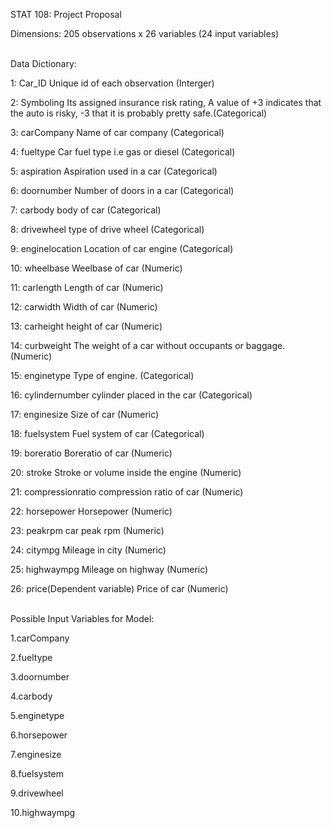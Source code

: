 STAT 108: Project Proposal

Dimensions: 205 observations x 26 variables (24 input variables)

<br>Data Dictionary:

1:	Car_ID		Unique id of each observation (Interger)	

2:	Symboling 	Its assigned insurance risk rating, A value of +3 indicates that the auto is risky, -3 that it is probably pretty safe.(Categorical) 	

3:	carCompany	Name of car company (Categorical)	

4:	fueltype		Car fuel type i.e gas or diesel (Categorical)	

5:	aspiration	Aspiration used in a car (Categorical)	

6:	doornumber	Number of doors in a car (Categorical)	

7:	carbody		body of car (Categorical)	

8:	drivewheel	type of drive wheel (Categorical)	

9:	enginelocation	Location of car engine (Categorical)	

10:	wheelbase	Weelbase of car (Numeric)	

11:	carlength	Length of car (Numeric)	

12:	carwidth	Width of car (Numeric)	

13:	carheight	height of car (Numeric)	

14:	curbweight	The weight of a car without occupants or baggage. (Numeric)

15:	enginetype	Type of engine. (Categorical)	

16:	cylindernumber	cylinder placed in the car (Categorical)

17:	enginesize	Size of car (Numeric)	

18:	fuelsystem	Fuel system of car (Categorical)	

19:	boreratio	Boreratio of car (Numeric)	

20:	stroke		Stroke or volume inside the engine (Numeric)	

21:	compressionratio	compression ratio of car (Numeric)

22:	horsepower	Horsepower (Numeric)	

23:	peakrpm		car peak rpm (Numeric)	

24:	citympg		Mileage in city (Numeric)

25:	highwaympg	Mileage on highway (Numeric)	

26:	price(Dependent variable)	Price of car (Numeric)



<br>Possible Input Variables for Model:


1.carCompany

2.fueltype

3.doornumber

4.carbody

5.enginetype

6.horsepower

7.enginesize

8.fuelsystem

9.drivewheel

10.highwaympg

	
